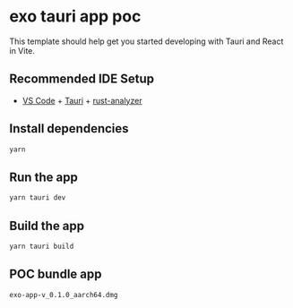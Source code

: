 # exo tauri app poc

This template should help get you started developing with Tauri and React in Vite.

## Recommended IDE Setup

- [VS Code](https://code.visualstudio.com/) + [Tauri](https://marketplace.visualstudio.com/items?itemName=tauri-apps.tauri-vscode) + [rust-analyzer](https://marketplace.visualstudio.com/items?itemName=rust-lang.rust-analyzer)

## Install dependencies

```bash
yarn 
```

## Run the app

```bash
yarn tauri dev
```

## Build the app

```bash
yarn tauri build
```


## POC bundle app

```
exo-app-v_0.1.0_aarch64.dmg
```